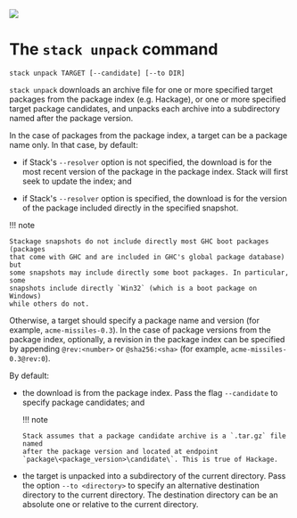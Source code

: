 <div class="hidden-warning"><a href="https://docs.haskellstack.org/"><img src="https://cdn.jsdelivr.net/gh/commercialhaskell/stack/doc/img/hidden-warning.svg"></a></div>

# The `stack unpack` command

~~~text
stack unpack TARGET [--candidate] [--to DIR]
~~~

`stack unpack` downloads an archive file for one or more specified target
packages from the package index (e.g. Hackage), or one or more specified target
package candidates, and unpacks each archive into a subdirectory named after the
package version.

In the case of packages from the package index, a target can be a package
name only. In that case, by default:

*   if Stack's `--resolver` option is not specified, the download is for the
    most recent version of the package in the package index. Stack will first
    seek to update the index; and

*   if Stack's `--resolver` option is specified, the download is for the version
    of the package included directly in the specified snapshot.

!!! note

    Stackage snapshots do not include directly most GHC boot packages (packages
    that come with GHC and are included in GHC's global package database) but
    some snapshots may include directly some boot packages. In particular, some
    snapshots include directly `Win32` (which is a boot package on Windows)
    while others do not.

Otherwise, a target should specify a package name and version (for example,
`acme-missiles-0.3`). In the case of package versions from the package index,
optionally, a revision in the package index can be specified by appending
`@rev:<number>` or `@sha256:<sha>` (for example, `acme-missiles-0.3@rev:0`).

By default:

*   the download is from the package index. Pass the flag `--candidate` to
    specify package candidates; and

    !!! note

        Stack assumes that a package candidate archive is a `.tar.gz` file named
        after the package version and located at endpoint
        `package\<package_version>\candidate\`. This is true of Hackage.

*   the target is unpacked into a subdirectory of the current directory. Pass
    the option `--to <directory>` to specify an alternative destination
    directory to the current directory. The destination directory can be an
    absolute one or relative to the current directory.
